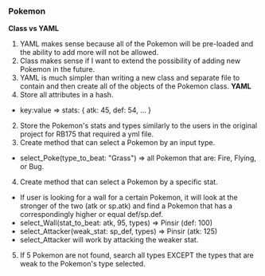 ### Pokemon ###
**Class vs YAML**
1. YAML makes sense because all of the Pokemon will be pre-loaded and the ability to add more will not be allowed.
2. Class makes sense if I want to extend the possibility of adding new Pokemon in the future.
3. YAML is much simpler than writing a new class and separate file to contain and then create all of the objects of the Pokemon class.
**YAML**
1. Store all attributes in a hash.
- key:value => stats: { atk: 45, def: 54, ... }
2. Store the Pokemon's stats and types similarly to the users in the original project for RB175 that required a yml file.
3. Create method that can select a Pokemon by an input type. 
- select_Poke(type_to_beat: "Grass") => all Pokemon that are: Fire, Flying, or Bug.
4. Create method that can select a Pokemon by a specific stat.
- If user is looking for a wall for a certain Pokemon, it will look at the stronger of the two (atk or sp.atk) and find a Pokemon that has a correspondingly higher or equal def/sp.def.
- select_Wall(stat_to_beat: atk, 95, types) => Pinsir (def: 100)
- select_Attacker(weak_stat: sp_def, types) => Pinsir (atk: 125)
- select_Attacker will work by attacking the weaker stat.
5. If 5 Pokemon are not found, search all types EXCEPT the types that are weak to the Pokemon's type selected.